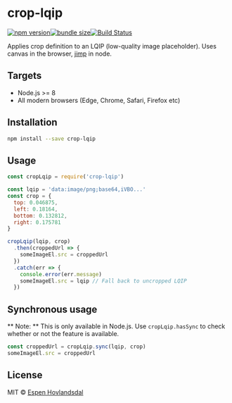 # crop-lqip

[![npm version](https://img.shields.io/npm/v/crop-lqip.svg?style=flat-square)](https://www.npmjs.com/package/crop-lqip)[![bundle size](https://img.shields.io/bundlephobia/minzip/crop-lqip.svg?style=flat-square)](https://bundlephobia.com/result?p=crop-lqip)[![Build Status](https://img.shields.io/travis/rexxars/crop-lqip/master.svg?style=flat-square)](https://travis-ci.org/rexxars/crop-lqip)

Applies crop definition to an LQIP (low-quality image placeholder). Uses canvas in the browser, [jimp](https://www.npmjs.com/package/jimp) in node.

## Targets

- Node.js >= 8
- All modern browsers (Edge, Chrome, Safari, Firefox etc)

## Installation

```bash
npm install --save crop-lqip
```

## Usage

```js
const cropLqip = require('crop-lqip')

const lqip = 'data:image/png;base64,iVBO...'
const crop = {
  top: 0.046875,
  left: 0.18164,
  bottom: 0.132812,
  right: 0.175781
}

cropLqip(lqip, crop)
  .then(croppedUrl => {
    someImageEl.src = croppedUrl
  })
  .catch(err => {
    console.error(err.message)
    someImageEl.src = lqip // Fall back to uncropped LQIP
  })
```

## Synchronous usage

** Note: ** This is only available in Node.js. Use `cropLqip.hasSync` to check whether or not the feature is available.

```js
const croppedUrl = cropLqip.sync(lqip, crop)
someImageEl.src = croppedUrl
```

## License

MIT © [Espen Hovlandsdal](https://espen.codes/)
